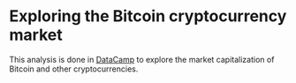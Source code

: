 
# Exploring the Bitcoin cryptocurrency market
This analysis is done in [DataCamp](https://www.datacamp.com/projects/82) to explore the market capitalization of Bitcoin and other cryptocurrencies.

